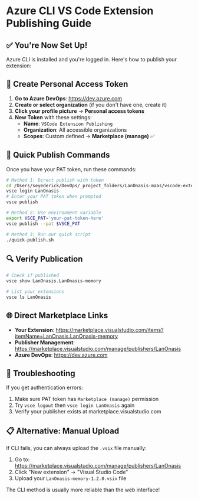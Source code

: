 # Azure CLI VS Code Extension Publishing Guide

## ✅ You're Now Set Up!

Azure CLI is installed and you're logged in. Here's how to publish your extension:

## 🔑 Create Personal Access Token

1. **Go to Azure DevOps**: https://dev.azure.com
2. **Create or select organization** (if you don't have one, create it)
3. **Click your profile picture** → **Personal access tokens**
4. **New Token** with these settings:
   - **Name**: `VSCode Extension Publishing`
   - **Organization**: All accessible organizations
   - **Scopes**: Custom defined → **Marketplace (manage)** ✅

## 🚀 Quick Publish Commands

Once you have your PAT token, run these commands:

```bash
# Method 1: Direct publish with token
cd /Users/seyederick/DevOps/_project_folders/LanOnasis-maas/vscode-extension
vsce login LanOnasis
# Enter your PAT token when prompted
vsce publish

# Method 2: Use environment variable
export VSCE_PAT='your-pat-token-here'
vsce publish --pat $VSCE_PAT

# Method 3: Run our quick script
./quick-publish.sh
```

## 🔍 Verify Publication

```bash
# Check if published
vsce show LanOnasis.LanOnasis-memory

# List your extensions
vsce ls LanOnasis
```

## 🌐 Direct Marketplace Links

- **Your Extension**: https://marketplace.visualstudio.com/items?itemName=LanOnasis.LanOnasis-memory
- **Publisher Management**: https://marketplace.visualstudio.com/manage/publishers/LanOnasis
- **Azure DevOps**: https://dev.azure.com

## 🔧 Troubleshooting

If you get authentication errors:
1. Make sure PAT token has `Marketplace (manage)` permission
2. Try `vsce logout` then `vsce login LanOnasis` again
3. Verify your publisher exists at marketplace.visualstudio.com

## 📋 Alternative: Manual Upload

If CLI fails, you can always upload the `.vsix` file manually:
1. Go to: https://marketplace.visualstudio.com/manage/publishers/LanOnasis
2. Click "New extension" → "Visual Studio Code"
3. Upload your `LanOnasis-memory-1.2.0.vsix` file

The CLI method is usually more reliable than the web interface!
